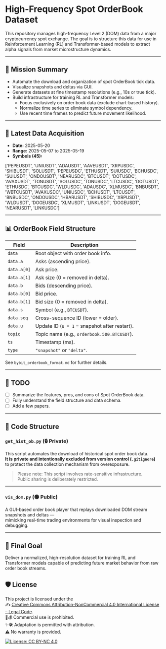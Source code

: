 # High-Frequency Spot OrderBook Dataset

This repository manages high-frequency Level 2 (DOM) data 
from a major cryptocurrency spot exchange. The goal is to structure 
this data for use in Reinforcement Learning (RL) and Transformer-based models 
to extract alpha signals from market microstructure dynamics.

---

## 🧭 Mission Summary

- Automate the download and organization of spot OrderBook tick data.
- Visualize snapshots and deltas via GUI.
- Generate datasets at fine timestamp resolutions (e.g., 10s or true tick).
- Build infrastructure for training RL and Transformer models:
  - Focus exclusively on order book data (exclude chart-based history).
  - Normalize time series to eliminate symbol dependency.
  - Use recent time frames to predict future movement likelihood.

---

## 📅 Latest Data Acquisition

- **Date:**  2025-05-20  
- **Range:** 2025-05-07 to 2025-05-19  
- **Symbols (45):**

['PEPEUSDT', 'UNIUSDT', 'ADAUSDT', 'AAVEUSDT', 'XRPUSDC', 'SHIBUSDT',
'SOLUSDT', 'PEPEUSDC', 'ETHUSDT', 'SUIUSDC', 'BCHUSDC', 'SUIUSDT',
'ONDOUSDT', 'NEARUSDC', 'BTCUSDT', 'DOTUSDC', 'AVAXUSDT', 'TONUSDT',
'SOLUSDC', 'TONUSDC', 'LTCUSDC', 'DOTUSDT', 'ETHUSDC', 'BTCUSDC',
'WLDUSDC', 'ADAUSDC', 'XLMUSDC', 'BNBUSDT', 'WBTCUSDT', 'AVAXUSDC',
'UNIUSDC', 'BCHUSDT', 'LTCUSDT', 'BNBUSDC', 'ONDOUSDC', 'HBARUSDT',
'SHIBUSDC', 'XRPUSDT', 'WLDUSDT', 'DOGEUSDC', 'XLMUSDT', 'LINKUSDT',
'DOGEUSDT', 'NEARUSDT', 'LINKUSDC']


---

## 📊 OrderBook Field Structure

| Field      | Description |
|------------|-------------|
| `data`     | Root object with order book info. |
| `data.a`   | Asks (ascending price). |
| `data.a[0]`| Ask price. |
| `data.a[1]`| Ask size (0 = removed in delta). |
| `data.b`   | Bids (descending price). |
| `data.b[0]`| Bid price. |
| `data.b[1]`| Bid size (0 = removed in delta). |
| `data.s`   | Symbol (e.g., `BTCUSDT`). |
| `data.seq` | Cross-sequence ID (lower = older). |
| `data.u`   | Update ID (`u = 1` = snapshot after restart). |
| `topic`    | Topic name (e.g., `orderbook.500.BTCUSDT`). |
| `ts`       | Timestamp (ms). |
| `type`     | `"snapshot"` or `"delta"`. |

See `bybit_orderbook_format.md` for further details.

---

## 📝 TODO

- [ ] Summarize the features, pros, and cons of Spot OrderBook data.
- [ ] Fully understand the field structure and data schema.
- [ ] Add a few papers.

---

## 🔧 Code Structure

### `get_hist_ob.py` (🔒 Private)

This script automates the download of historical spot order book data.  
**It is private and intentionally excluded from version control (`.gitignore`)**  
to protect the data collection mechanism from overexposure.

> Please note: This script involves rate-sensitive infrastructure.  
> Public sharing is deliberately restricted.

---

### `vis_dom.py` (🟢 Public)

A GUI-based order book player that replays downloaded DOM stream snapshots and deltas —  
mimicking real-time trading environments for visual inspection and debugging.

---

## 🚀 Final Goal

Deliver a normalized, high-resolution dataset 
for training RL and Transformer models capable of 
predicting future market behavior from raw order book streams.

## 🛡️ License

This project is licensed under the  
✍️ [Creative Commons Attribution-NonCommercial 4.0 International License – Legal Code](https://creativecommons.org/licenses/by-nc/4.0/legalcode).  
🚫💰 Commercial use is prohibited.  
✨🛠️ Adaptation is permitted with attribution.  
⚠️ No warranty is provided.

[![License: CC BY-NC 4.0](https://licensebuttons.net/l/by-nc/4.0/88x31.png)](https://creativecommons.org/licenses/by-nc/4.0/legalcode)
